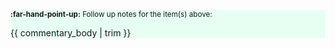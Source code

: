 <div class="border border-success pt-0 ps-1 pe-1 border-top-0 rounded-bottom" style="background-color: #e6fff2">

<span class="text-success"><small>**:far-hand-point-up:** Follow up notes for the item(s) above:</small></span><br>
<div class="indented">

{{ commentary_body | trim }}
</div>
</div>

